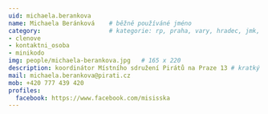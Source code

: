 ```yaml
---
uid: michaela.berankova
name: Michaela Beránková  	# běžně používáné jméno
category:                 	# kategorie: rp, praha, vary, hradec, jmk, senat
- clenove
- kontaktni_osoba
- minikodo
img: people/michaela-berankova.jpg   # 165 x 220
description: koordinátor Místního sdružení Pirátů na Praze 13 # kratký popis, max 160 znaků
mail: michaela.berankova@pirati.cz
mob: +420 777 439 420
profiles:
  facebook: https://www.facebook.com/misisska
---
```

